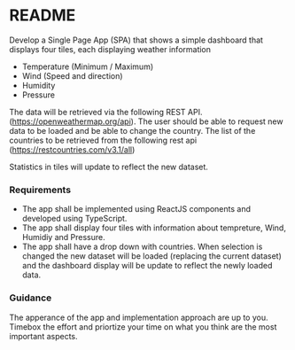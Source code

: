 # README #

Develop a Single Page App (SPA) that shows a simple dashboard that displays four tiles, each displaying weather information

* Temperature (Minimum / Maximum)
* Wind (Speed and direction)
* Humidity
* Pressure

The data will be retrieved via the following REST API. (https://openweathermap.org/api). The user should be able to request new data to be loaded and be able to change the 
country. The list of the countries to be retrieved from the following rest api (https://restcountries.com/v3.1/all)

Statistics in tiles will update to reflect the new dataset. 

### Requirements ###

* The app shall be implemented using ReactJS components and developed using TypeScript.
* The app shall display four tiles with information about tempreture, Wind, Humidiy and Pressure.
* The app shall have a drop down with countries. When selection is changed the new dataset will be loaded (replacing the current dataset) and the dashboard display will be update to reflect the newly loaded data.

### Guidance ###

The apperance of the app and implementation approach are up to you. Timebox the effort and priortize your time on what you think are the most important aspects. 

